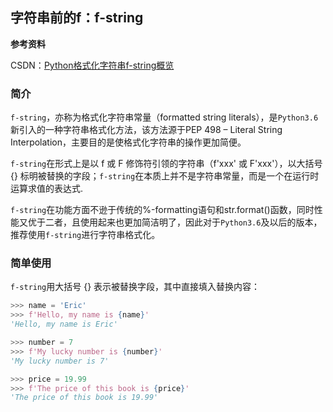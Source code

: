 ## 字符串前的f：f-string

**参考资料**

CSDN：[Python格式化字符串f-string概览](https://blog.csdn.net/sunxb10/article/details/81036693)

### 简介

`f-string`，亦称为格式化字符串常量（formatted string literals），是`Python3.6`新引入的一种字符串格式化方法，该方法源于PEP 498 – Literal String Interpolation，主要目的是使格式化字符串的操作更加简便。

`f-string`在形式上是以 f 或 F 修饰符引领的字符串（f'xxx' 或 F'xxx'），以大括号 {} 标明被替换的字段；`f-string`在本质上并不是字符串常量，而是一个在运行时运算求值的表达式.

`f-string`在功能方面不逊于传统的%-formatting语句和str.format()函数，同时性能又优于二者，且使用起来也更加简洁明了，因此对于`Python3.6`及以后的版本，推荐使用`f-string`进行字符串格式化。

### 简单使用

`f-string`用大括号 {} 表示被替换字段，其中直接填入替换内容：

```python
>>> name = 'Eric'
>>> f'Hello, my name is {name}'
'Hello, my name is Eric'

>>> number = 7
>>> f'My lucky number is {number}'
'My lucky number is 7'

>>> price = 19.99
>>> f'The price of this book is {price}'
'The price of this book is 19.99'
```